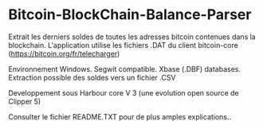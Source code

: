 # Bitcoin-BlockChain-Balance-Parser
Extrait les derniers soldes de toutes les adresses bitcoin contenues dans la blockchain. 
L'application utilise les fichiers .DAT du client bitcoin-core (https://bitcoin.org/fr/telecharger)

Environnement Windows. 
Segwit compatible.
Xbase (.DBF) databases.
Extraction possible des soldes vers un fichier .CSV

Developpement sous Harbour core V 3 (une evolution open source de Clipper 5) 

Consulter le fichier README.TXT pour de plus amples explications..



